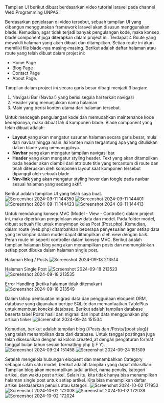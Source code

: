 Tampilan UI berikut dibuat berdasarkan video tutorial laravel pada channel Web Programming UNPAS.

Berdasarkan penjelasan di video tersebut, sebuah tampilan UI yang dibangun menggunakan framework laravel akan disusun menggunakan blade. Kemudian, agar tidak terjadi banyak pengulangan kode, maka konsep blade component juga diterapkan dalam project ini. Terdapat 4 Route yang mewakili halaman yang akan dibuat dan ditampilkan. Setiap route ini akan memiliki file blade-nya masing-masing. Berikut adalah daftar halaman atau route yang telah dibuat dalam projet ini:
- Home Page
- Blog Page
- Contact Page
- About Page.

Tampilan dalam project ini secara garis besar dibagi menjadi 3 bagian: 
1) Navigasi Bar (Navbar) yang berisi segala hal terkait navigasi
2) Header yang menunjukkan nama halaman
3) Main yang berisi konten utama dari halaman tersebut.

Untuk mencegah pengulangan kode dan memudahkan maintenance kode kedepannya, maka dibuat lah 4 komponen blade. Blade component yang telah dibuat adalah:
- **Layout** yang akan mengatur susunan halaman secara garis besar, mulai dari navbar hingga main. Isi konten main tergantung apa yang dituliskan dalam blade yang memanggilnya.
- **Navbar** yang akan mengatur tampilan navigasi bar.
- **Header** yang akan mengatur styling header. Text yang akan ditampilkan pada header akan diambil dari attribute title yang tercantum di route dan telah diteruskan oleh komponen layout saat komponen tersebut dipanggil oleh sebuah blade.
- **Nav-link** yang akan mengatur styling hover dan toogle pada navbar sesuai halaman yang sedang aktif.

Berikut adalah tampilan UI yang telah saya buat.
![Screenshot 2024-09-11 144350](https://github.com/user-attachments/assets/a45d2487-99fe-4ac5-9bc1-41823bc9ffc5)
![Screenshot 2024-09-11 144401](https://github.com/user-attachments/assets/f10ce790-aac0-44e8-bebb-271004cad66a)
![Screenshot 2024-09-11 144423](https://github.com/user-attachments/assets/f2947cb2-73f0-42ff-9755-c0cae12d59c6)
![Screenshot 2024-09-11 144413](https://github.com/user-attachments/assets/cf9403b6-4be0-4495-96d9-04fff422f3c7)

Untuk mendukung konsep MVC (Model - View - Controller) dalam project ini, maka diperlukan pengelolaan view data dan model. Pada folder model, dibuat sebuah file untuk menyimpan kelas Post (Post.php). Kemudian, dalam route (web.php) ditambahkan beberapa penyesuaian agar setiap data yang tersimpan dalam model dapat ditampilkan oleh view dengan baik. Peran route ini seperti controller dalam konsep MVC. Berikut adalah tampilan halaman blog yang akan menampilkan posts dan memungkinkan setiap post dibuka dalam halaman single post.

Halaman Blog / Posts
![Screenshot 2024-09-18 213514](https://github.com/user-attachments/assets/27c758fe-7fdd-4c88-85c7-60142e5bc2de)

Halaman Single Post
![Screenshot 2024-09-18 213523](https://github.com/user-attachments/assets/09df7622-6df5-4e85-8dd8-a4015e8f903a)
![Screenshot 2024-09-18 213535](https://github.com/user-attachments/assets/c02938ff-c53e-4d89-aa53-09e13d040f93)

Error Handling (ketika halaman tidak ditemukan)
![Screenshot 2024-09-18 213549](https://github.com/user-attachments/assets/08530fd6-9bf2-4b9f-9a1b-5deaa6b064bf)

Dalam tahap pembuatan migrasi data dan penggunaan eloquent ORM, database yang digunakan bertipe SQLite dan memanfaatkan TablePlus untuk membuat koneksi database. Berikut adalah tampilan database beserta tabel Posts hasil dari migrasi dan input data menggunakan php artisan tinker
![Screenshot 2024-09-24 151534](https://github.com/user-attachments/assets/49133344-bcc3-481e-8602-e993f385469f)

Kemudian, berikut adalah tampilan blog (/Posts dan /Posts/{post:slug}) yang telah menampilkan data dari database. Untuk tanggal postingan juga telah disesuaikan dengan isi kolom created_at dengan pengaturan format tanggal bulan tahun sesuai formatting php (j F Y).
![Screenshot 2024-09-24 151458](https://github.com/user-attachments/assets/d4ce8f92-47b8-47cd-9e62-f5e8ea3eee18)
![Screenshot 2024-09-24 151509](https://github.com/user-attachments/assets/f2c98057-ce78-43de-9604-11009d064fdf)

Setelah mengelola hubungan eloquent dan menambahkan Category sebagai salah satu model, berikut adalah tampilan yang dapat dihasilkan. Tampilan blog akan menampilkan judul artikel, nama penulis, kategori artikel, dan waktu post artikel. Selain itu, kita tidak hanya bisa menampilkan halaman single post untuk setiap artikel. Kita bisa menampilkan daftar artikel berdasarkan penulis atau kategori.
![Screenshot 2024-10-02 171953](https://github.com/user-attachments/assets/0a96043d-e3c5-45e0-8167-fcb4e5bec113)
![Screenshot 2024-10-02 172008](https://github.com/user-attachments/assets/04d9faef-cf4c-4572-8553-a6c774cd11b7)
![Screenshot 2024-10-02 172038](https://github.com/user-attachments/assets/74489234-2b11-4e7f-8bcc-db3fb89ce321)
![Screenshot 2024-10-02 172024](https://github.com/user-attachments/assets/e0c64008-055a-4d2a-8eb3-c7e8698b0461)
